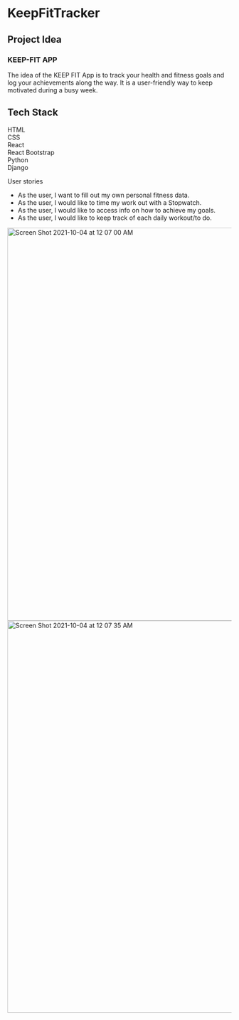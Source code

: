 # KeepFitTracker

<h2>Project Idea</h2>
<h3>KEEP-FIT APP</h3>

The idea of the KEEP FIT App is to track your health and fitness goals and log your achievements along the way. It is a user-friendly way to keep motivated during a busy week. 

<h2>Tech Stack</h2>
HTML </br>
CSS </br>
React </br>
React Bootstrap </br>
Python </br>
Django </br>

User stories
- As the user, I want to fill out my own personal fitness data.
- As the user, I would like to time my work out with a Stopwatch. 
- As the user, I would like to access info on how to achieve my goals.
- As the user, I would like to keep track of each daily workout/to do. 



<img width="884" alt="Screen Shot 2021-10-04 at 12 07 00 AM" src="https://user-images.githubusercontent.com/86509310/135791327-017b10a3-5ff5-4555-8e0f-a3b27dda53f5.png">

<img width="882" alt="Screen Shot 2021-10-04 at 12 07 35 AM" src="https://user-images.githubusercontent.com/86509310/135791362-6a0e6d53-d844-496f-aac8-9dc5460310c3.png">



